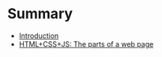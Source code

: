 # Summary

* [Introduction](README.md)
* [HTML+CSS+JS: The parts of a web page](html+css+js-the-parts-of-a-web-page.md)

